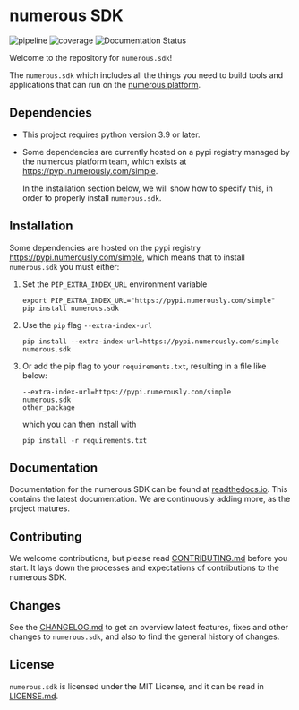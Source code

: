 # numerous SDK

![pipeline](https://gitlab.com/numerous/numerous.sdk/badges/main/pipeline.svg)
![coverage](https://gitlab.com/numerous/numerous.sdk/badges/main/coverage.svg?job=pytest)
![Documentation Status](https://readthedocs.org/projects/numeroussdk/badge/?version=latest)

Welcome to the repository for `numerous.sdk`!

The `numerous.sdk` which includes all the things you need to build tools and
applications that can run on the [numerous platform](https://numerous.com).

## Dependencies

* This project requires python version 3.9 or later.

* Some dependencies are currently hosted on a pypi registry managed by the
  numerous platform team, which exists at https://pypi.numerously.com/simple.

  In the installation section below, we will show how to specify this, in order
  to properly install `numerous.sdk`.

## Installation

Some dependencies are hosted on the pypi registry
https://pypi.numerously.com/simple, which means that to install `numerous.sdk`
you must either:

1. Set the `PIP_EXTRA_INDEX_URL` environment variable
   ```
   export PIP_EXTRA_INDEX_URL="https://pypi.numerously.com/simple"
   pip install numerous.sdk
   ```
2. Use the `pip` flag `--extra-index-url`
   ```
   pip install --extra-index-url=https://pypi.numerously.com/simple numerous.sdk
   ```
3. Or add the pip flag to your `requirements.txt`, resulting in a file like
   below:
   ```
   --extra-index-url=https://pypi.numerously.com/simple
   numerous.sdk
   other_package
   ```
   which you can then install with
   ```
   pip install -r requirements.txt
   ```


## Documentation

Documentation for the numerous SDK can be found at
[readthedocs.io](https://numeroussdk.readthedocs.io). This contains the latest
documentation. We are continuously adding more, as the project matures.

## Contributing

We welcome contributions, but please read [CONTRIBUTING.md](CONTRIBUTING.md)
before you start. It lays down the processes and expectations of contributions
to the numerous SDK.

## Changes

See the [CHANGELOG.md](CHANGELOG.md) to get an overview latest features, fixes
and other changes to `numerous.sdk`, and also to find the general history of
changes.

## License

`numerous.sdk` is licensed under the MIT License, and it can be read in
[LICENSE.md](LICENSE.txt).
